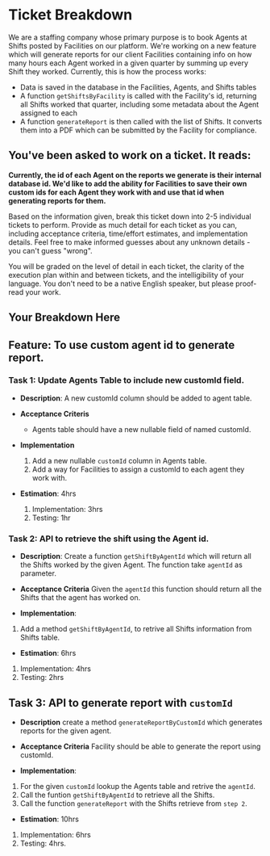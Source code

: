 # Ticket Breakdown

We are a staffing company whose primary purpose is to book Agents at Shifts posted by Facilities on our platform. We're working on a new feature which will generate reports for our client Facilities containing info on how many hours each Agent worked in a given quarter by summing up every Shift they worked. Currently, this is how the process works:

- Data is saved in the database in the Facilities, Agents, and Shifts tables
- A function `getShiftsByFacility` is called with the Facility's id, returning all Shifts worked that quarter, including some metadata about the Agent assigned to each
- A function `generateReport` is then called with the list of Shifts. It converts them into a PDF which can be submitted by the Facility for compliance.

## You've been asked to work on a ticket. It reads:

**Currently, the id of each Agent on the reports we generate is their internal database id. We'd like to add the ability for Facilities to save their own custom ids for each Agent they work with and use that id when generating reports for them.**

Based on the information given, break this ticket down into 2-5 individual tickets to perform. Provide as much detail for each ticket as you can, including acceptance criteria, time/effort estimates, and implementation details. Feel free to make informed guesses about any unknown details - you can't guess "wrong".

You will be graded on the level of detail in each ticket, the clarity of the execution plan within and between tickets, and the intelligibility of your language. You don't need to be a native English speaker, but please proof-read your work.

## Your Breakdown Here

## Feature: To use custom agent id to generate report.

### Task 1: Update Agents Table to include new customId field.

- **Description**:
  A new customId column should be added to agent table.

- **Acceptance Criteris**

  - Agents table should have a new nullable field of named customId.

- **Implementation**

  1.  Add a new nullable `customId` column in Agents table.
  2.  Add a way for Facilities to assign a customId to each agent they work with.

- **Estimation**: 4hrs
  1. Implementation: 3hrs
  2. Testing: 1hr

### Task 2: API to retrieve the shift using the Agent id.

- **Description**:
  Create a function `getShiftByAgentId` which will return all the Shifts worked by the given Agent. The function take `agentId` as parameter.

- **Acceptance Criteria**
  Given the `agentId` this function should return all the Shifts that the agent has worked on.

- **Implementation**:

1.  Add a method `getShiftByAgentId`, to retrive all Shifts information from Shifts table.

- **Estimation**: 6hrs

1.  Implementation: 4hrs
2.  Testing: 2hrs

## Task 3: API to generate report with `customId`

- **Description**
  create a method `generateReportByCustomId` which generates reports for the given agent.

- **Acceptance Criteria**
  Facility should be able to generate the report using customId.

- **Implementation**:

1.  For the given `customId` lookup the Agents table and retrive the `agentId`.
2.  Call the funtion `getShiftByAgentId` to retrieve all the Shifts.
3.  Call the function `generateReport` with the Shifts retrieve from `step 2`.

- **Estimation**: 10hrs

1. Implementation: 6hrs
2. Testing: 4hrs.
